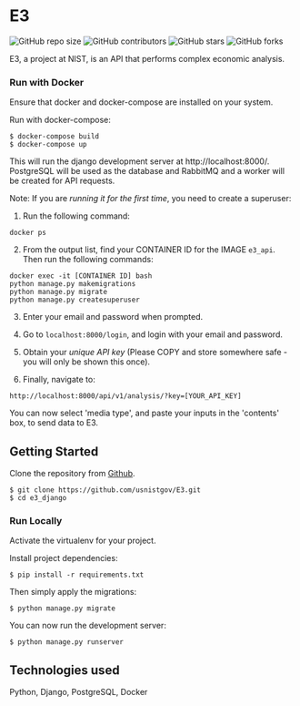 # E3

![GitHub repo size](https://img.shields.io/github/repo-size/usnistgov/E3)
![GitHub contributors](https://img.shields.io/github/contributors/usnistgov/E3)
![GitHub stars](https://img.shields.io/github/stars/usnistgov/E3?style=social)
![GitHub forks](https://img.shields.io/github/forks/usnistgov/E3?style=social)

E3, a project at NIST, is an API that performs complex economic analysis.


### Run with Docker
Ensure that docker and docker-compose are installed on your system.

Run with docker-compose:

    $ docker-compose build
    $ docker-compose up

This will run the django development server at http://localhost:8000/. PostgreSQL 
will be used as the database and RabbitMQ and a worker will be created for API
requests.


Note: If you are _running it for the first time_, you need to create a superuser:

1. Run the following command:
```
docker ps
```
2. From the output list, find your CONTAINER ID for the IMAGE `e3_api`. Then run the following commands:
```
docker exec -it [CONTAINER ID] bash
python manage.py makemigrations
python manage.py migrate
python manage.py createsuperuser
```
3. Enter your email and password when prompted.

4. Go to `localhost:8000/login`, and login with your email and password.


5. Obtain your *unique API key* (Please COPY and store somewhere safe - you will only be shown this once).

6. Finally, navigate to:
```
http://localhost:8000/api/v1/analysis/?key=[YOUR_API_KEY]
```

You can now select 'media type', and paste your inputs in the 'contents' box, to send data to E3.

## Getting Started
Clone the repository from [Github](https://github.com/usnistgov/E3.git).

    $ git clone https://github.com/usnistgov/E3.git
    $ cd e3_django


### Run Locally
Activate the virtualenv for your project.

Install project dependencies:

    $ pip install -r requirements.txt

Then simply apply the migrations:

    $ python manage.py migrate

You can now run the development server:

    $ python manage.py runserver

## Technologies used
Python, Django, PostgreSQL, Docker
